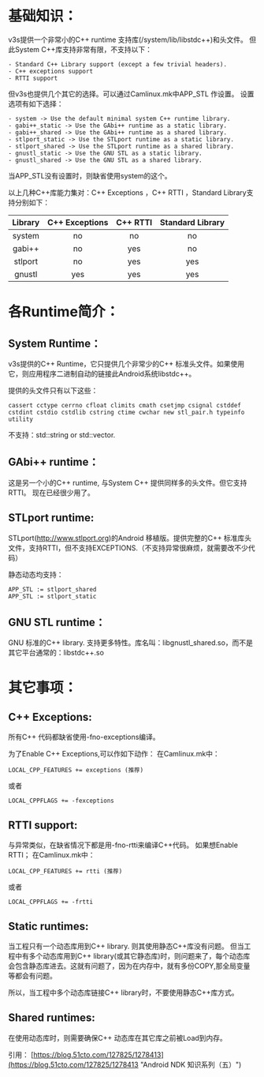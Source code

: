 # 基础知识： #
v3s提供一个非常小的C++ runtime 支持库(/system/lib/libstdc++)和头文件。
但此System C++库支持非常有限，不支持以下：

    - Standard C++ Library support (except a few trivial headers). 
    - C++ exceptions support 
    - RTTI support
但v3s也提供几个其它的选择。可以通过Camlinux.mk中APP_STL 作设置。
设置选项有如下选择：
	
	- system -> Use the default minimal system C++ runtime library. 
	- gabi++_static -> Use the GAbi++ runtime as a static library. 
	- gabi++_shared -> Use the GAbi++ runtime as a shared library. 
	- stlport_static -> Use the STLport runtime as a static library. 
	- stlport_shared -> Use the STLport runtime as a shared library. 
	- gnustl_static -> Use the GNU STL as a static library. 
	- gnustl_shared -> Use the GNU STL as a shared library.

当APP_STL没有设置时，则缺省使用system的这个。

以上几种C++库能力集对：C++ Exceptions ，C++ RTTI ，Standard Library支持分别如下：

| Library | C++ Exceptions | C++ RTTI | Standard Library |
| :------: | :------: | :------: | :------: |
| system | no | no | no |
| gabi++ | no | yes | no |
| stlport | no | yes | yes |
| gnustl | yes | yes | yes |

# 各Runtime简介： #
## System Runtime： ##
v3s提供的C++ Runtime，它只提供几个非常少的C++ 标准头文件。如果使用它，则应用程序二进制自动的链接此Android系统libstdc++。

提供的头文件只有以下这些：

	cassert cctype cerrno cfloat climits cmath csetjmp csignal cstddef cstdint cstdio cstdlib cstring ctime cwchar new stl_pair.h typeinfo utility

不支持：std::string or std::vector.

## GAbi++ runtime： ##
这是另一个小的C++ runtime, 与System C++ 提供同样多的头文件。但它支持RTTI。 现在已经很少用了。

## STLport runtime: ##
STLport(http://www.stlport.org)的Android 移植版。提供完整的C++ 标准库头文件，支持RTTI，但不支持EXCEPTIONS.（不支持异常很麻烦，就需要改不少代码）

静态动态均支持：

	APP_STL := stlport_shared 
	APP_STL := stlport_static

## GNU STL runtime： ##
GNU 标准的C++ library. 支持更多特性。库名叫：libgnustl_shared.so，而不是其它平台通常的：libstdc++.so

# 其它事项： #
## C++ Exceptions: ##
所有C++ 代码都缺省使用-fno-exceptions编译。

为了Enable C++ Exceptions,可以作如下动作：
在Camlinux.mk中：

	LOCAL_CPP_FEATURES += exceptions (推荐)
或者

	LOCAL_CPPFLAGS += -fexceptions

## RTTI support: ##
与异常类似，在缺省情况下都是用-fno-rtti来编译C++代码。
如果想Enable RTTI； 
在Camlinux.mk中：

	LOCAL_CPP_FEATURES += rtti (推荐)
或者

	LOCAL_CPPFLAGS += -frtti

## Static runtimes: ##
当工程只有一个动态库用到C++ library. 则其使用静态C++库没有问题。
但当工程中有多个动态库用到C++ library(或其它静态库)时，则问题来了，每个动态库会包含静态库进去。这就有问题了，因为在内存中，就有多份COPY,那全局变量等都会有问题。

所以，当工程中多个动态库链接C++ library时，不要使用静态C++库方式。

## Shared runtimes: ##
在使用动态库时，则需要确保C++ 动态库在其它库之前被Load到内存。


引用：
[https://blog.51cto.com/127825/1278413](https://blog.51cto.com/127825/1278413 "Android NDK 知识系列（五）")
